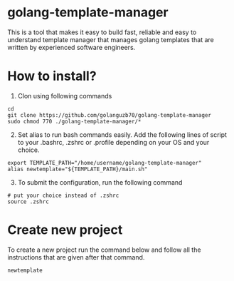 # golang-template-manager
This is a tool that makes it easy to build fast, reliable and easy to understand template manager that manages golang templates that are written by experienced software engineers.

# How to install?

1. Clon using following commands
```
cd 
git clone https://github.com/golanguzb70/golang-template-manager
sudo chmod 770 ./golang-template-manager/*
```
2. Set alias to run bash commands easily.
Add the following lines of script to your .bashrc, .zshrc or .profile depending on your OS and your choice.
```
export TEMPLATE_PATH="/home/username/golang-template-manager"
alias newtemplate="${TEMPLATE_PATH}/main.sh"
```
3. To submit the configuration, run the following command
```
# put your choice instead of .zshrc
source .zshrc
```

# Create new project
To create a new project run the command below and follow all the instructions that are given after that command.
```
newtemplate
```
